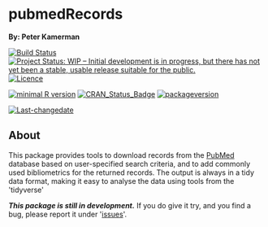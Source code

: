 # pubmedRecords

**By: Peter Kamerman**

[![Build Status](https://travis-ci.org/search/search.svg?branch=master)](https://travis-ci.org/search/search) [![Project Status: WIP – Initial development is in progress, but there has not yet been a stable, usable release suitable for the public.](http://www.repostatus.org/badges/latest/wip.svg)](http://www.repostatus.org/#wip) [![Licence](https://img.shields.io/badge/licence-MIT+-lightgrey.svg)](http://choosealicense.com/)

[![minimal R version](https://img.shields.io/badge/R%3E%3D-3.3.1-6666ff.svg)](https://cran.r-project.org/) [![CRAN\_Status\_Badge](http://www.r-pkg.org/badges/version/pubmedRecords)](https://cran.r-project.org/package=pubmedRecords) [![packageversion](https://img.shields.io/badge/Package%20version-0.1.0-orange.svg?style=flat-square)](commits/master)

[![Last-changedate](https://img.shields.io/badge/last%20change-2017--04--19-yellowgreen.svg)](/commits/master)

## About
This package provides tools to download records from the [PubMed](https://www.ncbi.nlm.nih.gov/pubmed/) database based on user-specified search criteria, and to add commonly used bibliometrics for the returned records. The output is always in a tidy data format, making it easy to analyse the data using tools from the 'tidyverse'

_**This package is still in development.**_ If you do give it try, and you find a bug, please report it under '[issues](https://github.com/kamermanpr/pubmedrecords/issues)'.
